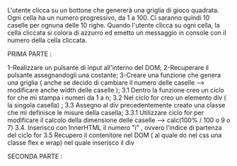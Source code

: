 L'utente clicca su un bottone che genererà una griglia di gioco quadrata.
Ogni cella ha un numero progressivo, da 1 a 100. Ci saranno quindi 10 caselle per ognuna delle 10 righe. Quando l'utente clicca su ogni cella, la cella cliccata si colora di azzurro ed emetto un messaggio in console con il numero della cella cliccata.


PRIMA PARTE : 

1-Realizzare un pulsante di input all'interno del DOM;
2-Recuperare il pulsante assegnandogli una costante;
3-Creare una funzione che genera una griglia ( anche se decido di cambiare il numero delle caselle --> modificare anche width delle caselle );
 3.1 Dentro la funzione creo un ciclo for che mi stampa i numeri da 1 a n;
 3.2 Nel ciclo for creo un elemento div ( la singola casella) ;
 3.3 Assegno al div precedentemente creato una classe che mi definisce le misure della casella;
   3.3.1 Utilizzare ciclo for per modificare  il calcolo della dimensione delle caselle --> calc(100% / 100 o 9 o 7)
 3.4. Inserisco con InnerHTML il numero "i" , ovvero l'indice di partenza del ciclo for
 3.5 Recupero il contenitore nel DOM ( al quale do nel css una classe flex e wrap) nel quale inserisco il div

SECONDA PARTE : 